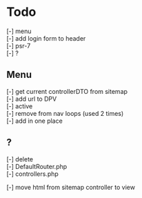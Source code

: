 # Todo

[-] menu  
[-] add login form to header  
[-] psr-7  
[-] ?  

## Menu

[-] get current controllerDTO from sitemap  
  [-] add url to DPV  
  [-] active  
    [-] remove from nav loops (used 2 times)  
    [-] add in one place  

## ?

[-] delete  
  [-] DefaultRouter.php  
  [-] controllers.php  

[-] move html from sitemap controller to view  
